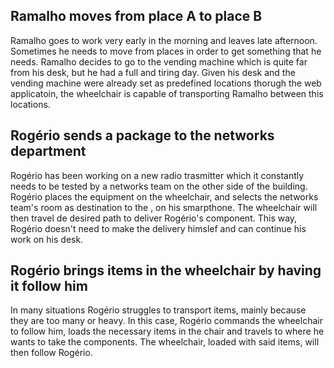 ## Ramalho moves from place A to place B
Ramalho goes to work very early in the morning and leaves late afternoon. Sometimes he needs to move from places in order to get something that he needs. Ramalho decides to go to the vending machine which is quite far from his desk, but he had a full and tiring day. Given his desk and the vending machine were already set as predefined locations thorugh the web applicatoin, the wheelchair is capable of transporting Ramalho between this locations.

## Rogério sends a package to the networks department
Rogério has been working on a new radio trasmitter which it constantly needs to be tested by a networks team on the other side of the building. Rogério places the equipment on the wheelchair, and selects the networks team's room as destination to the , on his smarpthone. The wheelchair will then travel de desired path to deliver Rogério's component. This way, Rogério doesn't need to make the delivery himslef and can continue his work on his desk.

## Rogério brings items in the wheelchair by having it follow him
In many situations Rogério struggles to transport items, mainly because they are too many or heavy. In this case, Rogério commands the wheelchair to follow him, loads the necessary items in the chair and travels to where he wants to take the components. The wheelchair, loaded with said items, will then follow Rogério.